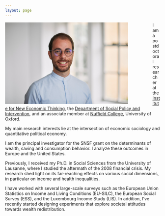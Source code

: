 ```yaml
---
layout: page
---
```


<img src="/assets/picture_2.jpg" alt="Photo" style="width:400px; float:left; margin-right:80px;"/>

<div>
  <p>I am a postdoctoral researcher at the <a href="https://www.inet.ox.ac.uk/">Institute for New Economic Thinking</a>, the <a href="https://www.spi.ox.ac.uk/">Department of Social Policy and Intervention</a>, and an associate member at <a href="https://www.nuffield.ox.ac.uk">Nuffield College</a>, University of Oxford.</p>

  <p>My main research interests lie at the intersection of economic sociology and quantitative political economy.</p>

  <p>I am the principal investigator for the SNSF grant on the determinants of wealth, saving and consumption behavior. I analyze these outcomes in Europe and the United States.</p>

  <p>Previously, I received my Ph.D. in Social Sciences from the University of Lausanne, where I studied the aftermath of the 2008 financial crisis. My research shed light on its far-reaching effects on various social dimensions, in particular on income and health inequalities.</p>

  <p>I have worked with several large-scale surveys such as the European Union Statistics on Income and Living Conditions (EU-SILC), the European Social Survey (ESS), and the Luxembourg Income Study (LIS). In addition, I've recently started designing experiments that explore societal attitudes towards wealth redistribution.</p>
</div>
